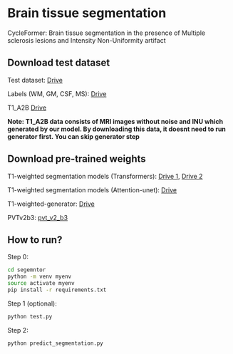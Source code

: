 # Brain tissue segmentation
CycleFormer: Brain tissue segmentation in the presence of Multiple sclerosis lesions and Intensity Non-Uniformity artifact

## Download test dataset

Test dataset: [Drive]()

Labels (WM, GM, CSF, MS): [Drive]()

T1_A2B [Drive]()

**Note: T1_A2B data consists of MRI images without noise and INU which generated by our model. By downloading this data, it doesnt need to run generator first. You can skip generator step**

## Download pre-trained weights
T1-weighted segmentation models (Transformers): [Drive 1](https://drive.google.com/file/d/1sFtfAtIuaqd0XlQW225m0EDj9tYLDKTY/view?usp=sharing), [Drive 2]()

T1-weighted segmentation models (Attention-unet): [Drive]()

T1-weighted-generator: [Drive]()

PVTv2b3: [pvt_v2_b3](https://github.com/whai362/PVT/releases/download/v2/pvt_v2_b3.pth)

## How to run?
Step 0:
```bash
cd segemntor
python -m venv myenv
source activate myenv
pip install -r requirements.txt
```

Step 1 (optional):
```bash
python test.py
```

Step 2:
```bash
python predict_segmentation.py
```

